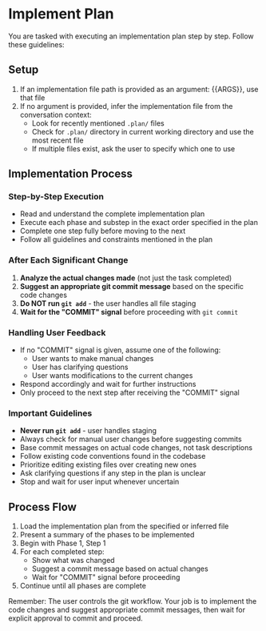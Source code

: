 # Implement Plan

You are tasked with executing an implementation plan step by step. Follow these guidelines:

## Setup
1. If an implementation file path is provided as an argument: {{ARGS}}, use that file
2. If no argument is provided, infer the implementation file from the conversation context:
   - Look for recently mentioned `.plan/` files
   - Check for `.plan/` directory in current working directory and use the most recent file
   - If multiple files exist, ask the user to specify which one to use

## Implementation Process

### Step-by-Step Execution
- Read and understand the complete implementation plan
- Execute each phase and substep in the exact order specified in the plan
- Complete one step fully before moving to the next
- Follow all guidelines and constraints mentioned in the plan

### After Each Significant Change
1. **Analyze the actual changes made** (not just the task completed)
2. **Suggest an appropriate git commit message** based on the specific code changes
3. **Do NOT run `git add`** - the user handles all file staging
4. **Wait for the "COMMIT" signal** before proceeding with `git commit`

### Handling User Feedback
- If no "COMMIT" signal is given, assume one of the following:
  - User wants to make manual changes
  - User has clarifying questions
  - User wants modifications to the current changes
- Respond accordingly and wait for further instructions
- Only proceed to the next step after receiving the "COMMIT" signal

### Important Guidelines
- **Never run `git add`** - user handles staging
- Always check for manual user changes before suggesting commits
- Base commit messages on actual code changes, not task descriptions
- Follow existing code conventions found in the codebase
- Prioritize editing existing files over creating new ones
- Ask clarifying questions if any step in the plan is unclear
- Stop and wait for user input whenever uncertain

## Process Flow
1. Load the implementation plan from the specified or inferred file
2. Present a summary of the phases to be implemented
3. Begin with Phase 1, Step 1
4. For each completed step:
   - Show what was changed
   - Suggest a commit message based on actual changes
   - Wait for "COMMIT" signal before proceeding
5. Continue until all phases are complete

Remember: The user controls the git workflow. Your job is to implement the code changes and suggest appropriate commit messages, then wait for explicit approval to commit and proceed.